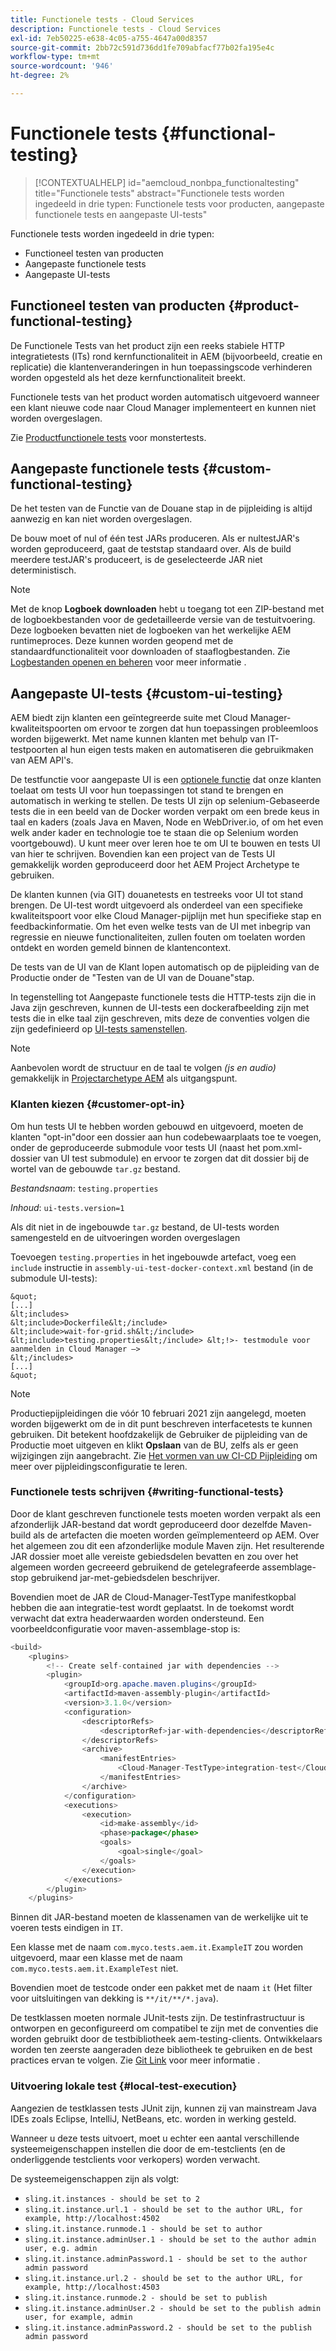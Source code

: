 ```yaml
---
title: Functionele tests - Cloud Services
description: Functionele tests - Cloud Services
exl-id: 7eb50225-e638-4c05-a755-4647a00d8357
source-git-commit: 2bb72c591d736dd1fe709abfacf77b02fa195e4c
workflow-type: tm+mt
source-wordcount: '946'
ht-degree: 2%

---
```


# Functionele tests {#functional-testing}


>[!CONTEXTUALHELP]
>id="aemcloud_nonbpa_functionaltesting"
>title="Functionele tests"
>abstract="Functionele tests worden ingedeeld in drie typen: Functionele tests voor producten, aangepaste functionele tests en aangepaste UI-tests"

Functionele tests worden ingedeeld in drie typen:


* Functioneel testen van producten
* Aangepaste functionele tests
* Aangepaste UI-tests

## Functioneel testen van producten {#product-functional-testing}

De Functionele Tests van het product zijn een reeks stabiele HTTP integratietests (ITs) rond kernfunctionaliteit in AEM (bijvoorbeeld, creatie en replicatie) die klantenveranderingen in hun toepassingscode verhinderen worden opgesteld als het deze kernfunctionaliteit breekt.

Functionele tests van het product worden automatisch uitgevoerd wanneer een klant nieuwe code naar Cloud Manager implementeert en kunnen niet worden overgeslagen.

Zie [Productfunctionele tests](https://github.com/adobe/aem-test-samples/tree/aem-cloud/smoke) voor monstertests.

## Aangepaste functionele tests {#custom-functional-testing}

De het testen van de Functie van de Douane stap in de pijpleiding is altijd aanwezig en kan niet worden overgeslagen.

De bouw moet of nul of één test JARs produceren. Als er nultestJAR&#39;s worden geproduceerd, gaat de teststap standaard over. Als de build meerdere testJAR&#39;s produceert, is de geselecteerde JAR niet deterministisch.

>[!NOTE]
>Met de knop **Logboek downloaden** hebt u toegang tot een ZIP-bestand met de logboekbestanden voor de gedetailleerde versie van de testuitvoering. Deze logboeken bevatten niet de logboeken van het werkelijke AEM runtimeproces. Deze kunnen worden geopend met de standaardfunctionaliteit voor downloaden of staaflogbestanden. Zie [Logbestanden openen en beheren](/help/implementing/cloud-manager/manage-logs.md) voor meer informatie .

## Aangepaste UI-tests {#custom-ui-testing}

AEM biedt zijn klanten een geïntegreerde suite met Cloud Manager-kwaliteitspoorten om ervoor te zorgen dat hun toepassingen probleemloos worden bijgewerkt. Met name kunnen klanten met behulp van IT-testpoorten al hun eigen tests maken en automatiseren die gebruikmaken van AEM API&#39;s.

De testfunctie voor aangepaste UI is een [optionele functie](#customer-opt-in) dat onze klanten toelaat om tests UI voor hun toepassingen tot stand te brengen en automatisch in werking te stellen. De tests UI zijn op selenium-Gebaseerde tests die in een beeld van de Docker worden verpakt om een brede keus in taal en kaders (zoals Java en Maven, Node en WebDriver.io, of om het even welk ander kader en technologie toe te staan die op Selenium worden voortgebouwd). U kunt meer over leren hoe te om UI te bouwen en tests UI van hier te schrijven. Bovendien kan een project van de Tests UI gemakkelijk worden geproduceerd door het AEM Project Archetype te gebruiken.

De klanten kunnen (via GIT) douanetests en testreeks voor UI tot stand brengen. De UI-test wordt uitgevoerd als onderdeel van een specifieke kwaliteitspoort voor elke Cloud Manager-pijplijn met hun specifieke stap en feedbackinformatie. Om het even welke tests van de UI met inbegrip van regressie en nieuwe functionaliteiten, zullen fouten om toelaten worden ontdekt en worden gemeld binnen de klantencontext.

De tests van de UI van de Klant lopen automatisch op de pijpleiding van de Productie onder de &quot;Testen van de UI van de Douane&quot;stap.

In tegenstelling tot Aangepaste functionele tests die HTTP-tests zijn die in Java zijn geschreven, kunnen de UI-tests een dockerafbeelding zijn met tests die in elke taal zijn geschreven, mits deze de conventies volgen die zijn gedefinieerd op [UI-tests samenstellen](https://experienceleague.adobe.com/docs/experience-manager-cloud-service/implementing/using-cloud-manager/test-results/ui-testing.html?lang=en#building-ui-tests).

>[!NOTE]
>Aanbevolen wordt de structuur en de taal te volgen *(js en audio)* gemakkelijk in [Projectarchetype AEM](https://github.com/adobe/aem-project-archetype/tree/master/src/main/archetype/ui.tests) als uitgangspunt.

### Klanten kiezen {#customer-opt-in}

Om hun tests UI te hebben worden gebouwd en uitgevoerd, moeten de klanten &quot;opt-in&quot;door een dossier aan hun codebewaarplaats toe te voegen, onder de geproduceerde submodule voor tests UI (naast het pom.xml- dossier van UI test submodule) en ervoor te zorgen dat dit dossier bij de wortel van de gebouwde `tar.gz` bestand.

*Bestandsnaam*: `testing.properties`

*Inhoud*: `ui-tests.version=1`

Als dit niet in de ingebouwde `tar.gz` bestand, de UI-tests worden samengesteld en de uitvoeringen worden overgeslagen

Toevoegen `testing.properties` in het ingebouwde artefact, voeg een `include` instructie in `assembly-ui-test-docker-context.xml` bestand (in de submodule UI-tests):

    &quot;
    [...]
    &lt;includes>
    &lt;include>Dockerfile&lt;/include>
    &lt;include>wait-for-grid.sh&lt;/include>
    &lt;include>testing.properties&lt;/include> &lt;!>- testmodule voor aanmelden in Cloud Manager —>
    &lt;/includes>
    [...]
    &quot;

>[!NOTE]
>Productiepijpleidingen die vóór 10 februari 2021 zijn aangelegd, moeten worden bijgewerkt om de in dit punt beschreven interfacetests te kunnen gebruiken. Dit betekent hoofdzakelijk de Gebruiker de pijpleiding van de Productie moet uitgeven en klikt **Opslaan** van de BU, zelfs als er geen wijzigingen zijn aangebracht.
>Zie [Het vormen van uw CI-CD Pijpleiding](https://experienceleague.adobe.com/docs/experience-manager-cloud-service/implementing/using-cloud-manager/configure-pipeline.html?lang=en#using-cloud-manager) om meer over pijpleidingsconfiguratie te leren.

### Functionele tests schrijven {#writing-functional-tests}

Door de klant geschreven functionele tests moeten worden verpakt als een afzonderlijk JAR-bestand dat wordt geproduceerd door dezelfde Maven-build als de artefacten die moeten worden geïmplementeerd op AEM. Over het algemeen zou dit een afzonderlijke module Maven zijn. Het resulterende JAR dossier moet alle vereiste gebiedsdelen bevatten en zou over het algemeen worden gecreeerd gebruikend de getelegrafeerde assemblage-stop gebruikend jar-met-gebiedsdelen beschrijver.

Bovendien moet de JAR de Cloud-Manager-TestType manifestkopbal hebben die aan integratie-test wordt geplaatst. In de toekomst wordt verwacht dat extra headerwaarden worden ondersteund. Een voorbeeldconfiguratie voor maven-assemblage-stop is:

```java
<build>
    <plugins>
        <!-- Create self-contained jar with dependencies -->
        <plugin>
            <groupId>org.apache.maven.plugins</groupId>
            <artifactId>maven-assembly-plugin</artifactId>
            <version>3.1.0</version>
            <configuration>
                <descriptorRefs>
                    <descriptorRef>jar-with-dependencies</descriptorRef>
                </descriptorRefs>
                <archive>
                    <manifestEntries>
                        <Cloud-Manager-TestType>integration-test</Cloud-Manager-TestType>
                    </manifestEntries>
                </archive>
            </configuration>
            <executions>
                <execution>
                    <id>make-assembly</id>
                    <phase>package</phase>
                    <goals>
                        <goal>single</goal>
                    </goals>
                </execution>
            </executions>
        </plugin>
    </plugins>
```

Binnen dit JAR-bestand moeten de klassenamen van de werkelijke uit te voeren tests eindigen in `IT`.

Een klasse met de naam `com.myco.tests.aem.it.ExampleIT` zou worden uitgevoerd, maar een klasse met de naam `com.myco.tests.aem.it.ExampleTest` niet.

Bovendien moet de testcode onder een pakket met de naam `it` (Het filter voor uitsluitingen van dekking is `**/it/**/*.java`).

De testklassen moeten normale JUnit-tests zijn. De testinfrastructuur is ontworpen en geconfigureerd om compatibel te zijn met de conventies die worden gebruikt door de testbibliotheek aem-testing-clients. Ontwikkelaars worden ten zeerste aangeraden deze bibliotheek te gebruiken en de best practices ervan te volgen. Zie [Git Link](https://github.com/adobe/aem-testing-clients) voor meer informatie .

### Uitvoering lokale test {#local-test-execution}

Aangezien de testklassen tests JUnit zijn, kunnen zij van mainstream Java IDEs zoals Eclipse, IntelliJ, NetBeans, etc. worden in werking gesteld.

Wanneer u deze tests uitvoert, moet u echter een aantal verschillende systeemeigenschappen instellen die door de em-testclients (en de onderliggende testclients voor verkopers) worden verwacht.

De systeemeigenschappen zijn als volgt:

* `sling.it.instances - should be set to 2`
* `sling.it.instance.url.1 - should be set to the author URL, for example, http://localhost:4502`
* `sling.it.instance.runmode.1 - should be set to author`
* `sling.it.instance.adminUser.1 - should be set to the author admin user, e.g. admin`
* `sling.it.instance.adminPassword.1 - should be set to the author admin password`
* `sling.it.instance.url.2 - should be set to the author URL, for example, http://localhost:4503`
* `sling.it.instance.runmode.2 - should be set to publish`
* `sling.it.instance.adminUser.2 - should be set to the publish admin user, for example, admin`
* `sling.it.instance.adminPassword.2 - should be set to the publish admin password`
